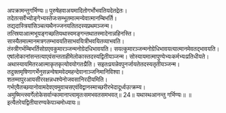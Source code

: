 

  
अपक्रामन्तुगर्भिण्यः॥ पुरुषेहवाअयमादितोगर्भोभवतियदेतद्रेतः। तदेतत्सर्वेभ्योङ्गेभ्यस्तेजःसम्भूतमात्मन्येवात्मानम्बिभर्ति। तद्यदास्त्रियांसिञ्चत्यथैनज्जनयतितदस्यप्रथमञ्जन्म। तत्स्रियाआत्मभूयङ्गच्छतियथास्वमङ्गन्तथातस्मादेनान्नहिनस्ति। सास्यैतमात्मानमत्रगतम्भावयतिसाभवयित्रीभवयितव्याभवति। तंस्त्रीगर्भम्बिभर्तिसोग्रएवकुमारञ्जन्मनोग्रेदधिभावयति। सयत्कुमारञ्जन्मनोग्रेधिभावयत्यात्मानमेवतद्भावयति। एषांलोकानांसन्तत्याएवंसन्तताहीमेलोकास्तदस्यद्वितीयञ्जन्म। सोस्यायमात्मापुण्येभ्यःकर्मभ्यःप्रतिधीयते। अथास्यायमितरआत्माकृतकृत्योवयोगतःप्रैति। सइतःप्रयन्नेवपुनर्जायतेतदस्यतृतीयञ्जन्म। तदुक्तमृषिणागर्भेनुसन्नन्वेषामवेदमहन्देवानाञ्जनिमानिविश्वा। शतम्मापुरआयसीररक्षन्नधश्येनोजवसानिरदीयमिति। गर्भएवैतच्छयानोवामदेवएवमुवाचसएवंविद्वानस्माच्छरीरभेदादूर्ध्वउत्क्रम्य। अमुष्मिन्त्स्वर्गेलोकेसर्वान्कामानाप्त्वामृतःसमभवतसमभवत्॥ 24॥ यथास्थआनन्तु गर्भिण्यः॥ ॥इत्यैतरेयद्वितीयारण्यकेपञ्चमोध्यायः॥  
